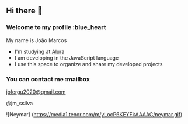 ## Hi there 👋
### Welcome to my profile :blue_heart

My name is João Marcos

- I'm studying at [Alura](https://www.alura.com.br)
- I am developing in the JavaScript language
- I use this space to organize and share my developed projects

### You can contact me :mailbox

jofergu2020@gmail.com

@jm_ssilva

![Neymar] (https://media1.tenor.com/m/yLocP6KEYFkAAAAC/neymar.gif)
